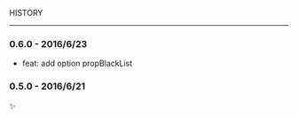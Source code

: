 HISTORY

---------

### 0.6.0 - 2016/6/23

- feat: add option propBlackList

### 0.5.0 - 2016/6/21

:sparkles:
